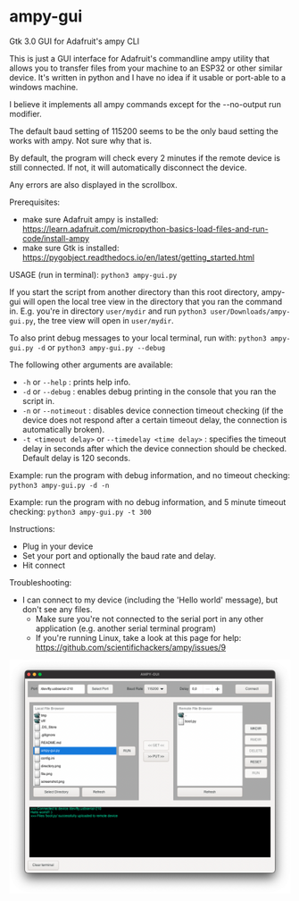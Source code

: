 # ampy-gui
Gtk 3.0 GUI for Adafruit's ampy CLI

This is just a GUI interface for Adafruit's commandline ampy utility that allows you to transfer files from your machine to an ESP32 or other similar device.  It's written in python and I have no idea if it usable or port-able to a windows machine.

I believe it implements all ampy commands except for the --no-output run modifier.

The default baud setting of 115200 seems to be the only baud setting the works with ampy. Not sure why that is.

By default, the program will check every 2 minutes if the remote device is still connected. If not, it will automatically disconnect the device.

Any errors are also displayed in the scrollbox.

Prerequisites:
- make sure Adafruit ampy is installed: https://learn.adafruit.com/micropython-basics-load-files-and-run-code/install-ampy
- make sure Gtk is installed: https://pygobject.readthedocs.io/en/latest/getting_started.html

USAGE (run in terminal):
`python3 ampy-gui.py`

If you start the script from another directory than this root directory, ampy-gui will open the local tree view in 
the directory that you ran the command in. E.g. you're in directory `user/mydir` and run `python3 user/Downloads/ampy-gui.py`,
the tree view will open in `user/mydir`.

To also print debug messages to your local terminal, run with:
`python3 ampy-gui.py -d` or `python3 ampy-gui.py --debug`

The following other arguments are available:
- `-h` or `--help` : prints help info.
- `-d` or `--debug` : enables debug printing in the console that you ran the script in.
- `-n` or `--notimeout` : disables device connection timeout checking (if the device does not respond after a certain timeout delay, the connection is automatically broken).
- `-t <timeout delay>` or `--timedelay <time delay>` : specifies the timeout delay in seconds after which the device connection should be checked. Default delay is 120 seconds.

Example: run the program with debug information, and no timeout checking: `python3 ampy-gui.py -d -n`

Example: run the program with no debug information, and 5 minute timeout checking: `python3 ampy-gui.py -t 300`

Instructions:
- Plug in your device
- Set your port and optionally the baud rate and delay.
- Hit connect

Troubleshooting:
- I can connect to my device (including the 'Hello world' message), but don't see any files.
  - Make sure you're not connected to the serial port in any other application (e.g. another serial terminal program)
  - If you're running Linux, take a look at this page for help: https://github.com/scientifichackers/ampy/issues/9

![Alt text](screenshot.png?raw=true "Screenshot")
